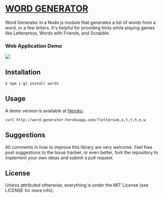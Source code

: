 # [WORD GENERATOR](http://www.matthewghudson.com/projects/word-generator/)

Word Generator in a Node.js module that generates a list of words from a word, or a few letters. It's helpful for providing hints while playing games like Letterpress, Words with Friends, and Scrabble. 

### Web Application Demo

<a href="http://www.matthewghudson.com/projects/word-generator/"><img src="http://media.tumblr.com/tumblr_mckych52sB1qzs7v7.png" /></a>

## Installation

	$ npm [-g] install words

## Usage

A demo version is available at [Heroku](http://word-generator.herokuapp.com/).

	curl http://word-generator.herokuapp.com/?letters=m,a,t,t,h,e,w

## Suggestions

All comments in how to improve this library are very welcome. Feel free post suggestions to the Issue tracker, or even better, fork the repository to implement your own ideas and submit a pull request.

## License

Unless attributed otherwise, everything is under the MIT License (see LICENSE for more info).